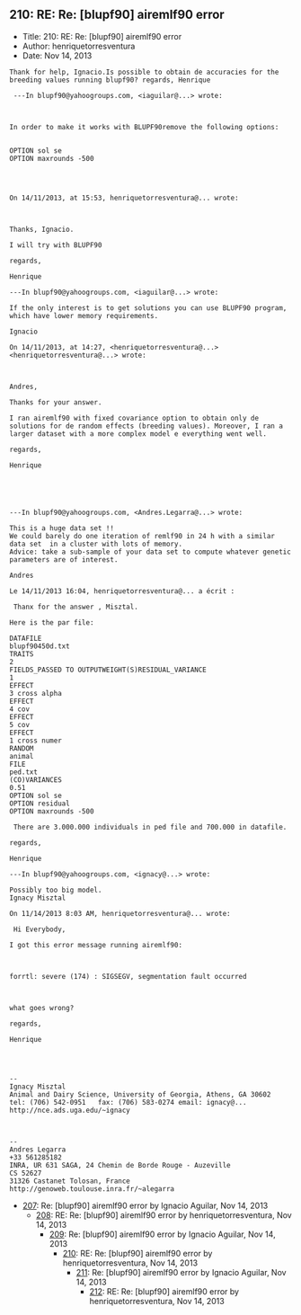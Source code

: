## 210: RE: Re: [blupf90] airemlf90 error

- Title: 210: RE: Re: [blupf90] airemlf90 error
- Author: henriquetorresventura
- Date: Nov 14, 2013

```
Thank for help, Ignacio.Is possible to obtain de accuracies for the breeding values running blupf90? regards, Henrique 

 ---In blupf90@yahoogroups.com, <iaguilar@...> wrote:



In order to make it works with BLUPF90remove the following options:


OPTION sol se 
OPTION maxrounds -500




On 14/11/2013, at 15:53, henriquetorresventura@... wrote:



Thanks, Ignacio. 

I will try with BLUPF90 

regards, 

Henrique 

---In blupf90@yahoogroups.com, <iaguilar@...> wrote:

If the only interest is to get solutions you can use BLUPF90 program, which have lower memory requirements. 

Ignacio
 
On 14/11/2013, at 14:27, <henriquetorresventura@...> <henriquetorresventura@...> wrote:



Andres, 

Thanks for your answer. 

I ran airemlf90 with fixed covariance option to obtain only de solutions for de random effects (breeding values). Moreover, I ran a larger dataset with a more complex model e everything went well. 

regards, 

Henrique 

  



---In blupf90@yahoogroups.com, <Andres.Legarra@...> wrote:

This is a huge data set !!
We could barely do one iteration of remlf90 in 24 h with a similar data set  in a cluster with lots of memory.
Advice: take a sub-sample of your data set to compute whatever genetic parameters are of interest. 

Andres

Le 14/11/2013 16:04, henriquetorresventura@... a écrit :

 Thanx for the answer , Misztal. 

Here is the par file: 

DATAFILE
blupf90450d.txt
TRAITS
2
FIELDS_PASSED TO OUTPUTWEIGHT(S)RESIDUAL_VARIANCE
1
EFFECT
3 cross alpha
EFFECT
4 cov
EFFECT
5 cov
EFFECT
1 cross numer 
RANDOM
animal
FILE
ped.txt
(CO)VARIANCES
0.51
OPTION sol se
OPTION residual
OPTION maxrounds -500 

 There are 3.000.000 individuals in ped file and 700.000 in datafile. 

regards, 

Henrique

---In blupf90@yahoogroups.com, <ignacy@...> wrote:

Possibly too big model. 
Ignacy Misztal

On 11/14/2013 8:03 AM, henriquetorresventura@... wrote:

 Hi Everybody, 

I got this error message running airemlf90: 

 

forrtl: severe (174) : SIGSEGV, segmentation fault occurred 

 

what goes wrong? 

regards, 

Henrique 




-- 
Ignacy Misztal
Animal and Dairy Science, University of Georgia, Athens, GA 30602
tel: (706) 542-0951   fax: (706) 583-0274 email: ignacy@...   
http://nce.ads.uga.edu/~ignacy



-- 
Andres Legarra
+33 561285182
INRA, UR 631 SAGA, 24 Chemin de Borde Rouge - Auzeville
CS 52627
31326 Castanet Tolosan, France
http://genoweb.toulouse.inra.fr/~alegarra
```

- [207](0207.md): Re: [blupf90] airemlf90 error by Ignacio Aguilar, Nov 14, 2013
    - [208](0208.md): RE: Re: [blupf90] airemlf90 error by henriquetorresventura, Nov 14, 2013
        - [209](0209.md): Re: [blupf90] airemlf90 error by Ignacio Aguilar, Nov 14, 2013
            - [210](0210.md): RE: Re: [blupf90] airemlf90 error by henriquetorresventura, Nov 14, 2013
                - [211](0211.md): Re: [blupf90] airemlf90 error by Ignacio Aguilar, Nov 14, 2013
                    - [212](0212.md): RE: Re: [blupf90] airemlf90 error by henriquetorresventura, Nov 14, 2013
